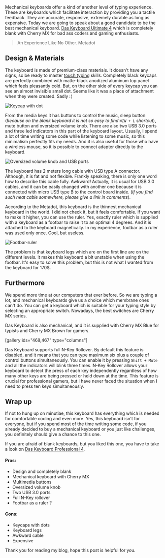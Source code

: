 Mechanical keyboards offer a kind of another level of typing experience. These are keyboards which facilitate interaction by providing you a tactile feedback. They are accurate, responsive, extremely durable as long as expensive. Today we are going to speak about a good candidate to be the best mechanical keyboard. [Das Keyboard Ultimate 4][das-keyboard-ultimate-4] which is completely blank with Cherry MX for bad ass coders and gaming enthusiasts.

<!--more-->

> An Experience Like No Other. Metadot

## Design & Materials
The keyboard is made of premium-class materials. It doesn't have any signs, so be ready to master [touch typing][timetocode-touch-typing] skills. Completely black keycaps are perfectly combined with matte-black anodized aluminum top panel which feels pleasantly cold. But, on the other side of every keycap you can see an almost invisible small dot. Seems like it was a place of attachment when they were created.
Sadly :(

![Keycap with dot][keycap-with-dot]

From the media keys it has buttons to control the music, sleep button (*because on the blank keyboard it is not so easy to find `WIN + L` shortcut*), mute button and oversized volume knob. There are also two USB 3.0 ports and three led indicators in this part of the keyboard layout. Usually, I spend a lot of time writing some code while listening to some music, so this minimalism perfectly fits my needs. And it is also useful for those who have a wireless mouse, so it is possible to connect adapter directly to the keyboard.

![Oversized volume knob and USB ports][multimedia-panel]

The keyboard has 2 meters long cable with USB type A connector. Although, it is fat and not flexible. Frankly speaking, there is only one word how to describe this cable fully. Awkward! Actually, it is usual for USB 3.0 cables, and it can be easily changed with another one because it is connected with micro USB type B to the control board inside. (*If you find such neat cable somewhere, please give a link in comments*).

According to the Metadot, this keyboard is the thinnest mechanical keyboard in the world. I did not check it, but it feels comfortable. If you want to make it higher, you can use the ruler. Yes, exactly ruler which is supplied with a keyboard as a footbar to raise it to an optimal 4 degrees. And it is attached to the keyboard magnetically. In my experience, footbar as a ruler was used only once. Cool, but useless.

![Footbar-ruler][footbar-ruler]

The problem is that keyboard legs which are on the first line are on the different levels. It makes this keyboard a bit unstable when using the footbar. It's easy to solve this problem, but this is not what I wanted from the keyboard for 170$.

## Furthermore
We spend more time at our computers that ever before. So we are typing a lot, and mechanical keyboards give us a choice which membrane ones can't do. You can get a keyboard which is suitable for your typing style by selecting an appropriate switch. Nowadays, the best switches are Cherry MX series.

Das Keyboard is also mechanical, and it is supplied with Cherry MX Blue for typists and Cherry MX Brown for gamers.

[gallery ids="468,467" type="columns"]

Das Keyboard supports full N-Key Rollover. By default this feature is disabled, and it means that you can type maximum six plus a couple of control buttons simultaneously. You can enable it by pressing `Shift + Mute` and all the indicators will blink three times. N-Key Rollover allows your keyboard to detect the press of each key independently regardless of how many other keys are being pressed or held down at the time. This feature is crucial for professional gamers, but I have never faced the situation when I need to press ten keys simultaneously.

## Wrap up
If not to hung up on minutiae, this keyboard has everything which is needed for comfortable coding and even more. Yes, this keyboard isn't for everyone, but if you spend most of the time writing some code, if you already decided to buy a mechanical keyboard or you just like challenges, you definitely should give a chance to this one.

If you are afraid of blank keyboards, but you liked this one, you have to take a look on [Das Keyboard Professional 4][das-keyboard-professional-4].

#### Pros:
* Design and completely blank
* Mechanical keyboard with Cherry MX
* Multimedia buttons
* Oversized volume knob
* Two USB 3.0 ports
* Full N-Key rollover
* Footbar as a ruler ?

#### Cons:
* Keycaps with dots
* Keyboard legs
* Awkward cable
* Expensive

Thank you for reading my blog, hope this post is helpful for you.

[keycap-with-dot]: https://timetocode.files.wordpress.com/2016/12/keycaps.png

[multimedia-panel]: https://timetocode.files.wordpress.com/2016/12/multimedia-panel.png
[footbar-ruler]: https://timetocode.files.wordpress.com/2016/12/das-keyboard-4-professional-mac-7.jpg

[das-keyboard-ultimate-4]: http://www.daskeyboard.com/daskeyboard-4-ultimate
[das-keyboard-professional-4]: http://www.daskeyboard.com/daskeyboard-4-professional
[timetocode-touch-typing]: https://timetocode.wordpress.com/2016/06/09/touch-typing
